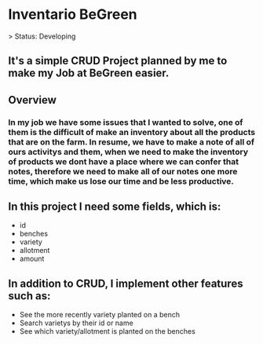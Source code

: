 <h1> Inventario BeGreen </h1>
> Status: Developing

## It's a simple CRUD Project planned by me to make my Job at BeGreen easier.

## Overview

### In my job we have some issues that I wanted to solve, one of them is the difficult of make an inventory about all the products that are on the farm. In resume, we have to make a note of all of ours activitys and them, when we need to make the inventory of products we dont have a place where we can confer that notes, therefore we need to make all of our notes one more time, which make us lose our time and be less productive.
## In this project I need some fields, which is:

+ id
+ benches
+ variety
+ allotment
+ amount

## In addition to CRUD, I implement other features such as:
+ See the more recently variety planted on a bench
+ Search varietys by their id or name
+ See which variety/allotment is planted on the benches
